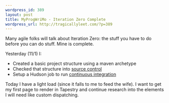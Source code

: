 ```yaml
--- 
wordpress_id: 389
layout: post
title: MyProgWriMo - Iteration Zero Complete
wordpress_url: http://tragicallyleet.com/?p=389
---
```

Many agile folks will talk about Iteration Zero: the stuff you have to do before you can do stuff. Mine is complete.

Yesterday (11/1) I:

<ul>
	<li>Created a basic project structure using a maven archetype</li>
	<li>Checked that structure into <a href="http://github.com/jhulten/autoblog">source control</a></li>
	<li>Setup a Hudson job to run <a href="http://hudson.automatedlabs.com/hudson/job/autoblog/">continuous integration</a></li>
</ul>

Today I have a light load (since it falls to me to feed the wife). I want to get my first page to render in Tapestry and continue research into the elements I will need like custom dispatching.
